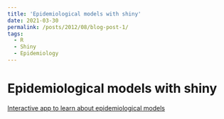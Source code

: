 ```yaml
---
title: 'Epidemiological models with shiny'
date: 2021-03-30
permalink: /posts/2012/08/blog-post-1/
tags:
  - R
  - Shiny
  - Epidemiology
---
```


Epidemiological models with shiny
====== 

[Interactive app to learn about epidemiological models](https://marcosch.shinyapps.io/epidemiologicmodels_shiny/?fbclid=IwAR3TaFEqaH8Q0ouyNG_2STH_Mkq1fJwl1tXM4P72xQg-NCRlSaZku007wuk)


